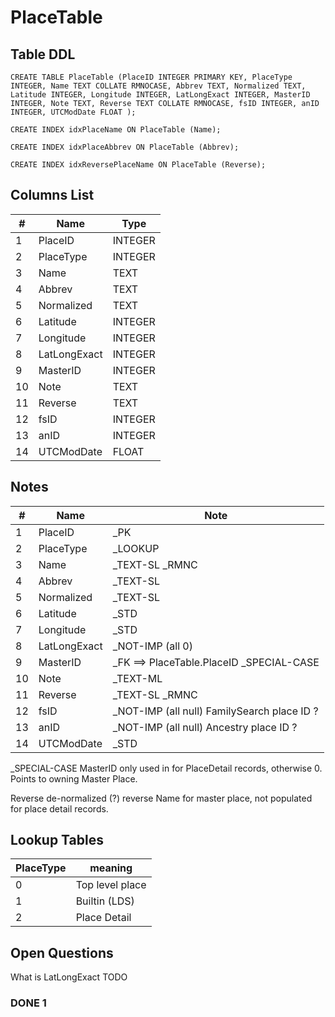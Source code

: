 # PlaceTable

## Table DDL

```
CREATE TABLE PlaceTable (PlaceID INTEGER PRIMARY KEY, PlaceType INTEGER, Name TEXT COLLATE RMNOCASE, Abbrev TEXT, Normalized TEXT, Latitude INTEGER, Longitude INTEGER, LatLongExact INTEGER, MasterID INTEGER, Note TEXT, Reverse TEXT COLLATE RMNOCASE, fsID INTEGER, anID INTEGER, UTCModDate FLOAT );

CREATE INDEX idxPlaceName ON PlaceTable (Name);

CREATE INDEX idxPlaceAbbrev ON PlaceTable (Abbrev);

CREATE INDEX idxReversePlaceName ON PlaceTable (Reverse);
```

## Columns List

| #   | Name         | Type    |
| --- | ------------ | ------- |
| 1   | PlaceID      | INTEGER |
| 2   | PlaceType    | INTEGER |
| 3   | Name         | TEXT    |
| 4   | Abbrev       | TEXT    |
| 5   | Normalized   | TEXT    |
| 6   | Latitude     | INTEGER |
| 7   | Longitude    | INTEGER |
| 8   | LatLongExact | INTEGER |
| 9   | MasterID     | INTEGER |
| 10  | Note         | TEXT    |
| 11  | Reverse      | TEXT    |
| 12  | fsID         | INTEGER |
| 13  | anID         | INTEGER |
| 14  | UTCModDate   | FLOAT   |

## Notes

| #   | Name         | Note                                         |
| --- | ------------ | -------------------------------------------- |
| 1   | PlaceID      | _PK                                          |
| 2   | PlaceType    | _LOOKUP                                      |
| 3   | Name         | _TEXT-SL  _RMNC                              |
| 4   | Abbrev       | _TEXT-SL                                     |
| 5   | Normalized   | _TEXT-SL                                     |
| 6   | Latitude     | _STD                                         |
| 7   | Longitude    | _STD                                         |
| 8   | LatLongExact | _NOT-IMP  (all 0)                            |
| 9   | MasterID     | _FK ==> PlaceTable.PlaceID  _SPECIAL-CASE    |
| 10  | Note         | _TEXT-ML                                     |
| 11  | Reverse      | _TEXT-SL  _RMNC                              |
| 12  | fsID         | _NOT-IMP  (all null) FamilySearch place ID ? |
| 13  | anID         | _NOT-IMP  (all null) Ancestry place ID ?     |
| 14  | UTCModDate   | _STD                                         |

_SPECIAL-CASE
MasterID only used in for PlaceDetail records, otherwise 0. 
Points to owning Master Place.

Reverse de-normalized (?) reverse Name for master place, not populated for place detail records.

## Lookup Tables

| PlaceType | meaning         |
| --------- | --------------- |
| 0         | Top level place |
| 1         | Builtin (LDS)   |
| 2         | Place Detail    |


## Open Questions

What is LatLongExact  TODO

### DONE 1
